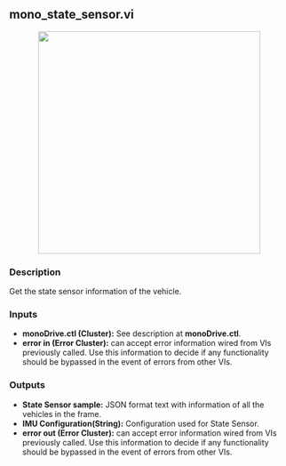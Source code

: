 ## mono_state_sensor.vi
<p align="center">
<img src="https://github.com/monoDriveIO/client/raw/master/WikiPhotos/LV_client/sensors/mono__state__sensorc.png" 
width="400"  />
</p>

### Description
Get the state sensor information of the vehicle.

### Inputs

- **monoDrive.ctl (Cluster):** See description at **monoDrive.ctl**.
- **error in (Error Cluster):** can accept error information wired from VIs previously called. Use this information to decide if any functionality should be bypassed in the event of errors from other VIs.

### Outputs
- **State Sensor sample:** JSON format text with information of all the vehicles in the frame.
- **IMU Configuration(String):** Configuration used for State Sensor.
- **error out (Error Cluster):** can accept error information wired from VIs previously called. Use this information to decide if any functionality should be bypassed in the event of errors from other VIs.

